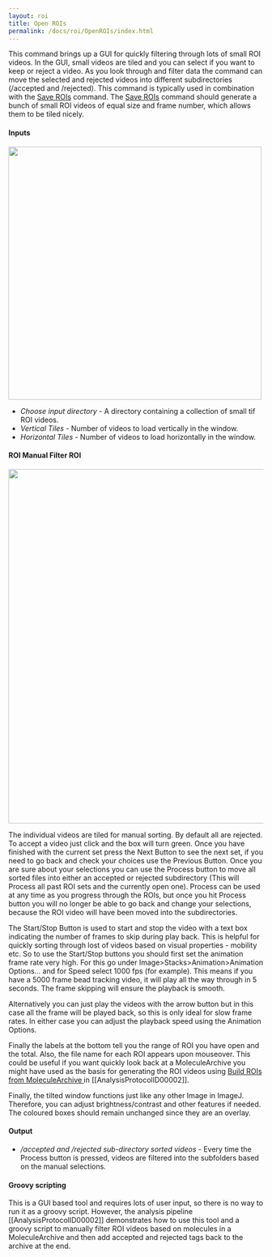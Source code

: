 ```yaml
---
layout: roi
title: Open ROIs
permalink: /docs/roi/OpenROIs/index.html
---
```

This command brings up a GUI for quickly filtering through lots of small ROI videos. In the GUI, small videos are tiled and you can select if you want to keep or reject a video. As you look through and filter data the command can move the selected and rejected videos into different subdirectories (/accepted and /rejected). This command is typically used in combination with the [Save ROIs](SaveROIs) command. The [Save ROIs](SaveROIs) command should generate a bunch of small ROI videos of equal size and frame number, which allows them to be tiled nicely.

#### Inputs

<img align='center' src='{{site.baseurl}}/docs/roi/img/Open ROIs Dialog.png' width='500' />

* *Choose input directory* - A directory containing a collection of small tif ROI videos.
* *Vertical Tiles* - Number of videos to load vertically in the window.
* *Horizontal Tiles* - Number of videos to load horizontally in the window.

#### ROI Manual Filter ROI

<img align='center' src='{{site.baseurl}}/docs/roi/Open ROIs Tiled Window.png' width='700' />

The individual videos are tiled for manual sorting. By default all are rejected. To accept a video just click and the box will turn green. Once you have finished with the current set press the Next Button to see the next set, if you need to go back and check your choices use the Previous Button. Once you are sure about your selections you can use the Process button to move all sorted files into either an accepted or rejected subdirectory (This will Process all past ROI sets and the currently open one). Process can be used at any time as you progress through the ROIs, but once you hit Process button you will no longer be able to go back and change your selections, because the ROI video will have been moved into the subdirectories.

The Start/Stop Button is used to start and stop the video with a text box indicating the number of frames to skip during play back. This is helpful for quickly sorting through lost of videos based on visual properties - mobility etc. So to use the Start/Stop buttons you should first set the animation frame rate very high. For this go under Image>Stacks>Animation>Animation Options... and for Speed select 1000 fps (for example). This means if you have a 5000 frame bead tracking video, it will play all the way through in 5 seconds. The frame skipping will ensure the playback is smooth.

Alternatively you can just play the videos with the arrow button but in this case all the frame will be played back, so this is only ideal for slow frame rates. In either case you can adjust the playback speed using the Animation Options.

Finally the labels at the bottom tell you the range of ROI you have open and the total. Also, the file name for each ROI appears upon mouseover. This could be useful if you want quickly look back at a MoleculeArchive you might have used as the basis for generating the ROI videos using [Build ROIs from MoleculeArchive ](BuildROIsFromMoleculeArchive) in [[AnalysisProtocolID00002]].

Finally, the tilted window functions just like any other Image in ImageJ. Therefore, you can adjust brightness/contrast and other features if needed. The coloured boxes should remain unchanged since they are an overlay.

#### Output

* */accepted and /rejected sub-directory sorted videos* - Every time the Process button is pressed, videos are filtered into the subfolders based on the manual selections.

#### Groovy scripting

This is a GUI based tool and requires lots of user input, so there is no way to run it as a groovy script. However, the analysis pipeline [[AnalysisProtocolID00002]] demonstrates how to use this tool and a groovy script to manually filter ROI videos based on molecules in a MoleculeArchive and then add accepted and rejected tags back to the archive at the end.
